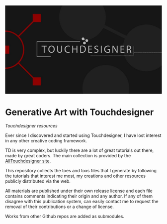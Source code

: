 ![cover](Cover.jpg)

# Generative Art with Touchdesigner
*Touchdesigner resources*

Ever since I discovered and started using Touchdesigner, I have lost interest in any other creative coding framework.

TD is very complex, but luckily there are a lot of great tutorials out there, made by great coders. The main collection is provided by the [AllTouchdesigner site](http://alltd.org/).

This repository collects the toes and toxs files that I generate by following the tutorials that interest me most, my creations and other resources publicly distributed via the web.

All materials are published under their own release license and each file contains comments indicating their origin and any author. If any of them disagree with this publication system, can easily contact me to request the removal of their contributions or a change of license.

Works from other Github repos are added as submodules.
